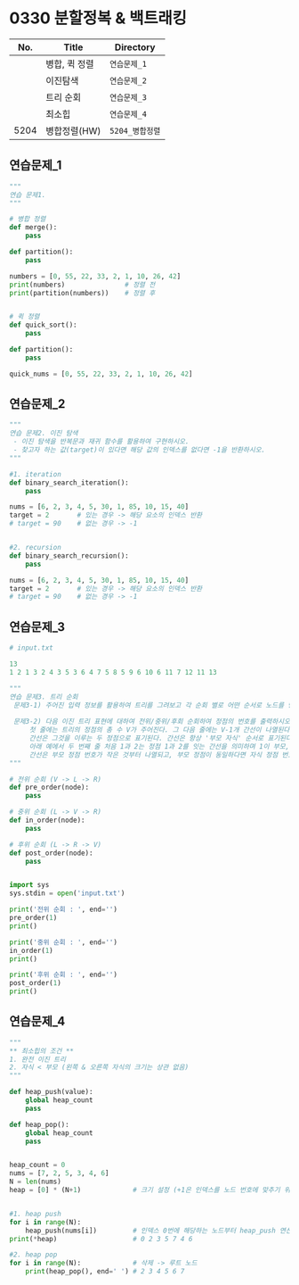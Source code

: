 # 0330 분할정복 & 백트래킹

| No.  | Title                        | Directory       |
| ---- | ---------------------------- | --------------- |
|      | 병합, 퀵 정렬                | `연습문제_1`    |
|      | 이진탐색                     | `연습문제_2`    |
|      | 트리 순회                    | `연습문제_3`    |
|      | 최소힙                       | `연습문제_4`    |
| 5204 | 병합정렬(HW)                 | `5204_병합정렬` |



## 연습문제_1

```python
"""
연습 문제1. 
"""

# 병합 정렬
def merge():
    pass

def partition():
    pass

numbers = [0, 55, 22, 33, 2, 1, 10, 26, 42]
print(numbers)               # 정렬 전
print(partition(numbers))    # 정렬 후


# 퀵 정렬
def quick_sort():
    pass

def partition():
    pass

quick_nums = [0, 55, 22, 33, 2, 1, 10, 26, 42]
```

## 연습문제_2

```python
"""
연습 문제2. 이진 탐색
 - 이진 탐색을 반복문과 재귀 함수를 활용하여 구현하시오.
 - 찾고자 하는 값(target)이 있다면 해당 값의 인덱스를 없다면 -1을 반환하시오.
"""

#1. iteration
def binary_search_iteration():
    pass

nums = [6, 2, 3, 4, 5, 30, 1, 85, 10, 15, 40]
target = 2       # 있는 경우 -> 해당 요소의 인덱스 반환
# target = 90    # 없는 경우 -> -1


#2. recursion
def binary_search_recursion():
    pass

nums = [6, 2, 3, 4, 5, 30, 1, 85, 10, 15, 40]
target = 2       # 있는 경우 -> 해당 요소의 인덱스 반환
# target = 90    # 없는 경우 -> -1
```



## 연습문제_3

```python
# input.txt

13
1 2 1 3 2 4 3 5 3 6 4 7 5 8 5 9 6 10 6 11 7 12 11 13
```

```python
"""
연습 문제3. 트리 순회
 문제3-1) 주어진 입력 정보를 활용하여 트리를 그려보고 각 순회 별로 어떤 순서로 노드를 방문하는지 작성하시오.
 
 문제3-2) 다음 이진 트리 표현에 대하여 전위/중위/후회 순회하여 정점의 번호를 출력하시오
     첫 줄에는 트리의 정점의 총 수 V가 주어진다. 그 다음 줄에는 V-1개 간선이 나열된다.
     간선은 그것을 이루는 두 정점으로 표기된다. 간선은 항상 '부모 자식' 순서로 표기된다.
     아래 예에서 두 번째 줄 처음 1과 2는 정점 1과 2를 잇는 간선을 의미하며 1이 부모, 2가 자식을 의미한다.
     간선은 부모 정점 번호가 작은 것부터 나열되고, 부모 정점이 동일하다면 자식 정점 번호가 작은 것부터 나열된다.
"""

# 전위 순회 (V -> L -> R)
def pre_order(node):
    pass

# 중위 순회 (L -> V -> R)
def in_order(node):
    pass

# 후위 순회 (L -> R -> V)
def post_order(node):
    pass


import sys
sys.stdin = open('input.txt')

print('전위 순회 : ', end='')
pre_order(1)
print()

print('중위 순회 : ', end='')
in_order(1)
print()

print('후위 순회 : ', end='')
post_order(1)
print()
```



## 연습문제_4
```python
"""
** 최소힙의 조건 **
1. 완전 이진 트리
2. 자식 < 부모 (왼쪽 & 오른쪽 자식의 크기는 상관 없음)
"""

def heap_push(value):
    global heap_count
    pass                                 

def heap_pop():
    global heap_count
    pass


heap_count = 0
nums = [7, 2, 5, 3, 4, 6]
N = len(nums)
heap = [0] * (N+1)             # 크기 설정 (+1은 인덱스를 노드 번호에 맞추기 위해서 설정)


#1. heap push
for i in range(N):
    heap_push(nums[i])         # 인덱스 0번에 해당하는 노드부터 heap_push 연산 수행
print(*heap)                   # 0 2 3 5 7 4 6

#2. heap pop
for i in range(N):             # 삭제 -> 루트 노드
    print(heap_pop(), end=' ') # 2 3 4 5 6 7
```

